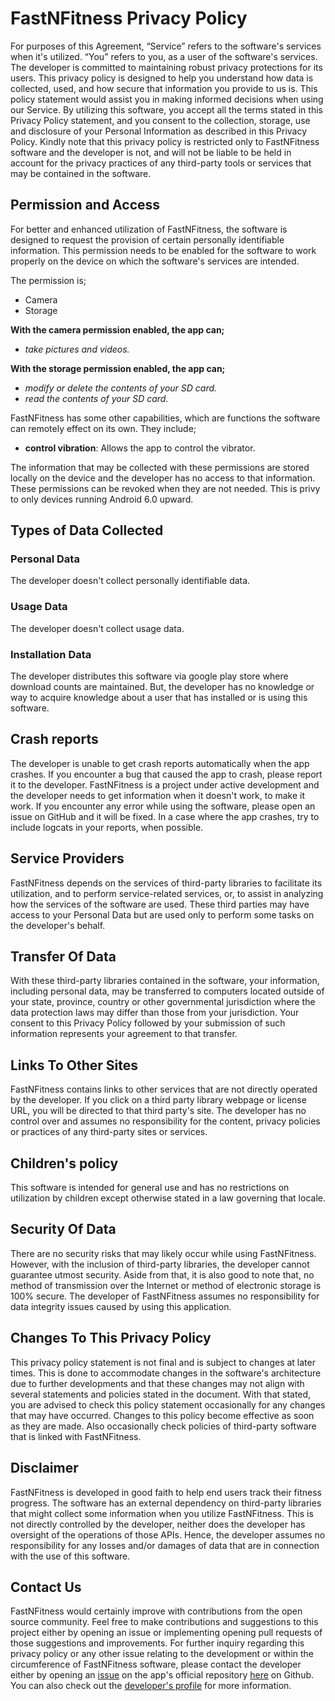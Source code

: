 # FastNFitness Privacy Policy

For purposes of this Agreement, “Service” refers to the software's services when it's utilized. “You” refers to you, as a user of the software's services.
The developer is committed to maintaining robust privacy protections for its users. This privacy policy is designed to help you understand how data is collected, used, and how secure that information you provide to us is. This policy statement would assist you in making informed decisions when using our Service.
By utilizing this software, you accept all the terms stated in this Privacy Policy statement, and you consent to the collection, storage, use and disclosure of your Personal Information as described in this Privacy Policy. Kindly note that this privacy policy is restricted only to FastNFitness software and the developer is not, and will not be liable to be held in account for the privacy practices of any third-party tools or services that may be contained in the software.

## Permission and Access

For better and enhanced utilization of FastNFitness, the software is designed to request the provision of certain personally identifiable information. This permission needs to be enabled for the software to work properly on the device on which the software's services are intended.

The permission is;

- Camera
- Storage

**With the camera permission enabled, the app can;**

- *take pictures and videos.*

**With the storage permission enabled, the app can;**

- *modify or delete the contents of your SD card.*
- *read the contents of your SD card.* 


FastNFitness has some other capabilities, which are functions the software can remotely effect on its own. They include; 

- **control vibration**: Allows the app to control the vibrator.

The information that may be collected with these permissions are stored locally on the device and the developer has no access to that information. These permissions can be revoked when they are not needed. This is privy to only devices running Android 6.0 upward.

## Types of Data Collected

### Personal Data
The developer doesn't collect personally identifiable data. 

### Usage Data
The developer doesn't collect usage data.

### Installation Data
The developer distributes this software via google play store where download counts are maintained. But, the developer has no knowledge or way to acquire knowledge about a user that has installed or is using this software. 

## Crash reports

The developer is unable to get crash reports automatically when the app crashes. If you encounter a bug that caused the app to crash, please report it to the developer.
FastNFitness is a project under active development and the developer needs to get information when it doesn't work, to make it work. If you encounter any error while using the software, please open an issue on GitHub and it will be fixed. In a case where the app crashes, try to include logcats in your reports, when possible.

## Service Providers

FastNFitness depends on the services of third-party libraries to facilitate its utilization, and to perform service-related services, or, to assist in analyzing how the services of the software are used. These third parties may have access to your Personal Data but are used only to perform some tasks on the developer's behalf. 

## Transfer Of Data

With these third-party libraries contained in the software, your information, including personal data, may be transferred to computers located outside of your state, province, country or other governmental jurisdiction where the data protection laws may differ than those from your jurisdiction. Your consent to this Privacy Policy followed by your submission of such information represents your agreement to that transfer.

## Links To Other Sites

FastNFitness contains links to other services that are not directly operated by the developer. If you click on a third party library webpage or license URL, you will be directed to that third party's site. The developer has no control over and assumes no responsibility for the content, privacy policies or practices of any third-party sites or services.

## Children's policy

This software is intended for general use and has no restrictions on utilization by children except otherwise stated in a law governing that locale.

## Security Of Data

There are no security risks that may likely occur while using FastNFitness. However, with the inclusion of third-party libraries, the developer cannot guarantee utmost security. Aside from that, it is also good to note that, no method of transmission over the Internet or method of electronic storage is 100% secure. The developer of FastNFitness assumes no responsibility for data integrity issues caused by using this application.

## Changes To This Privacy Policy

This privacy policy statement is not final and is subject to changes at later times. This is done to accommodate changes in the software's architecture due to further developments and that these changes may not align with several statements and policies stated in the document. With that stated, you are advised to check this policy statement occasionally for any changes that may have occurred. Changes to this policy become effective as soon as they are made. Also occasionally check policies of third-party software that is linked with FastNFitness.

## Disclaimer   

FastNFitness is developed in good faith to help end users track their fitness progress. The software has an external dependency on third-party libraries that might collect some information when you utilize FastNFitness. This is not directly controlled by the developer, neither does the developer has oversight of the operations of those APIs. Hence, the developer assumes no responsibility for any losses and/or damages of data that are in connection with the use of this software. 

## Contact Us

FastNFitness would certainly improve with contributions from the open source community. Feel free to make contributions and suggestions to this project either by opening an issue or implementing opening pull requests of those suggestions and improvements. For further inquiry regarding this privacy policy or any other issue relating to the development or within the circumference of FastNFitness software, please contact the developer either by opening an [issue](https://github.com/brodeurlv/fastnfitness/issues/new) on the app's official repository [here](https://github.com/brodeurlv/fastnfitness) on Github. You can also check out the [developer's profile](https://github.com/brodeurlv) for more information.



